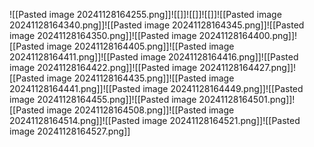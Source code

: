 ![[Pasted image 20241128164255.png]]![[]]![[]]![[]]![[Pasted image 20241128164340.png]]![[Pasted image 20241128164345.png]]![[Pasted image 20241128164350.png]]![[Pasted image 20241128164400.png]]![[Pasted image 20241128164405.png]]![[Pasted image 20241128164411.png]]![[Pasted image 20241128164416.png]]![[Pasted image 20241128164422.png]]![[Pasted image 20241128164427.png]]![[Pasted image 20241128164435.png]]![[Pasted image 20241128164441.png]]![[Pasted image 20241128164449.png]]![[Pasted image 20241128164455.png]]![[Pasted image 20241128164501.png]]![[Pasted image 20241128164508.png]]![[Pasted image 20241128164514.png]]![[Pasted image 20241128164521.png]]![[Pasted image 20241128164527.png]]